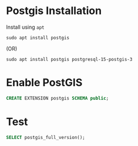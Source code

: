 # Postgis Installation

Install using `apt`

```shell
sudo apt install postgis
```

(OR)

```shell
sudo apt install postgis postgresql-15-postgis-3
```

# Enable PostGIS

```SQL
CREATE EXTENSION postgis SCHEMA public;
```

# Test

```SQL
SELECT postgis_full_version();
```